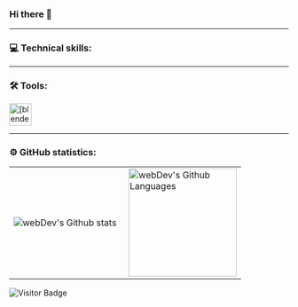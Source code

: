 ### Hi there 👋
---

### 💻 Technical skills:

<div>
</div>

---

### 🛠 Tools:

<div>
<img src="https://cdn.jsdelivr.net/gh/devicons/devicon/icons/blender/blender-original.svg" title="blender" alt="[blender](https://www.blender.org/)" width="40" height="40"/>
</div>

---

### ⚙️ GitHub statistics:

<table>
  <tr>
    <td>
      <img align="left" src="http://github-readme-streak-stats.herokuapp.com?user=olganow&theme=dark&background=000000" alt="webDev's Github stats" />
    </td>
    <td>
      <img height="195px" align="right" alt="webDev's Github Languages" src="https://github-readme-stats-sigma-five.vercel.app/api/top-langs/?username=olganow&layout=compact&theme=vision-friendly-dark" />
    </td>
  </tr>
</table>

![Visitor Badge](https://visitor-badge.laobi.icu/badge?page_id=olganow)
